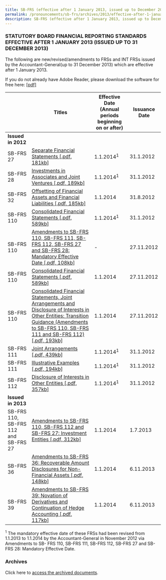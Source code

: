 ```yaml
---
title: SB-FRS (effective after 1 January 2013, issued up to December 2013)
permalink: /pronouncements/sb-frs/archives/2013/effective-after-1-january-2013-issued-up-to-december-2013/
description: SB-FRS (effective after 1 January 2013, issued up to December 2013)
---
```

### STATUTORY BOARD FINANCIAL REPORTING STANDARDS EFFECTIVE AFTER 1 JANUARY 2013 (ISSUED UP TO 31 DECEMBER 2013)

The following are new/revised/amendments to FRSs and INT FRSs issued by the Accountant-General(up to 31 December 2013) which are effective after 1 January 2013.

If you do not already have Adobe Reader, please download the software for free here: [\[pdf\]](http://www.adobe.com/products/acrobat/readstep2.html)

|  | Titles | Effective Date (Annual periods beginning on or after) | Issuance Date |
| -------- | -------- | -------- | -------- |
| **Issued in 2012** |  |  |  |
| SB-FRS 27 | [Separate Financial Statements [.pdf, 181kb]](/files/Docs/Default%20Source/Sb%20Frs/Aft%201%20Jan%202013%20to%20Dec%202013/sb-frs_27-separate_financial_statements.pdf) | 1.1.2014<sup>1</sup>| 31.1.2012 |
| SB-FRS 28 | [Investments in Associates and Joint Ventures [.pdf, 189kb]](/files/Docs/Default%20Source/Sb%20Frs/Aft%201%20Jan%202013%20to%20Dec%202013/sb-frs_28-investments_in_associates_and_joint_ventures.pdf) | 1.1.2014<sup>1</sup> | 31.1.2012 |
| SB-FRS 32 | [Offsetting of Financial Assets and Financial Liabilities [.pdf, 185kb]](/files/Docs/Default%20Source/Sb%20Frs/Aft%201%20Jan%202013%20to%20Dec%202013/amendments_to_sb-frs_32_offsetting_of_financial_assets-financial_liabilit.pdf) |  1.1.2014 | 31.8.2012 |
| SB-FRS 110 | [Consolidated Financial Statements [.pdf, 589kb]](/files/Docs/Default%20Source/Sb%20Frs/Aft%201%20Jan%202013%20to%20Dec%202013/sb-frs_110-consolidated_financial_statements.pdf) | 1.1.2014<sup>1</sup> | 31.1.2012 |
| SB-FRS 110 | [Amendments to SB-FRS 110, SB-FRS 111, SB-FRS 112, SB-FRS 27 and SB-FRS 28: Mandatory Effective Date [.pdf, 108kb]](/files/Docs/Default%20Source/Sb%20Frs/Aft%201%20Jan%202013%20to%20Dec%202013/amendments_to_sb-frs-110_111_112_27_28_mandatory_effective_date.pdf) | - | 27.11.2012 |
| SB-FRS 110 | [Consolidated Financial Statements [.pdf, 589kb]](/files/Docs/Default%20Source/Sb%20Frs/Aft%201%20Jan%202013%20to%20Dec%202013/sb-frs_110-consolidated_financial_statements.pdf) | 1.1.2014 | 27.11.2012 |
| SB-FRS 110 | [Consolidated Financial Statements, Joint Arrangements and Disclosure of Interests in Other Entities: Transition Guidance (Amendments to SB-FRS 110, SB-FRS 111 and SB-FRS 112) [.pdf, 193kb]](/files/Docs/Default%20Source/Sb%20Frs/Aft%201%20Jan%202013%20to%20Dec%202013/amendments_to_sb-frs-110_111_112_transition-guidance.pdf) | 1.1.2014 | 27.11.2012 |
| SB-FRS 111 | [Joint Arrangements [.pdf, 439kb]](/files/Docs/Default%20Source/Sb%20Frs/Aft%201%20Jan%202013%20to%20Dec%202013/sb-frs_111-joint_arrangements.pdf) | 1.1.2014<sup>1</sup> | 31.1.2012 |
| SB-FRS 111 | [Illustrative Examples [.pdf, 194kb]](/files/Docs/Default%20Source/Sb%20Frs/Aft%201%20Jan%202013%20to%20Dec%202013/sb-frs_111-joint_arrangements_(ie).pdf) | 1.1.2014<sup>1</sup> | 31.1.2012 |
| SB-FRS 112 | [Disclosure of Interests in Other Entities [.pdf, 357kb]](/files/Docs/Default%20Source/Sb%20Frs/Aft%201%20Jan%202013%20to%20Dec%202013/sb-frs_112-disclosure_of_interests_in_other_entities.pdf) | 1.1.2014<sup>1</sup> | 31.1.2012 |
| **Issued in 2013** |  |  |  |
| SB-FRS 110,<br>SB-FRS 112 and SB-FRS 27 | [Amendments to SB-FRS 110, SB-FRS 112 and SB-FRS 27: Investment Entities [.pdf, 312kb]](/files/Docs/Default%20Source/Sb%20Frs/Aft%201%20Jan%202013%20to%20Dec%202013/amendments_to_sb-frs110_sb-frs112_sb-frs27_investment_entities.pdf) | 1.1.2014 | 1.7.2013 |
| SB-FRS 36 | [Amendments to SB-FRS 36: Recoverable Amount Disclosures for Non-Financial Assets [.pdf, 148kb]](/files/Docs/Default%20Source/Sb%20Frs/Aft%201%20Jan%202013%20to%20Dec%202013/amendments_to_sb-frs_36_(jul_2013).pdf) | 1.1.2014 | 6.11.2013 |
| SB-FRS 39 | [Amendments to SB-FRS 39: Novation of Derivatives and Continuation of Hedge Accounting [.pdf, 117kb]](/files/Docs/Default%20Source/Sb%20Frs/Aft%201%20Jan%202013%20to%20Dec%202013/amendments_to_sb-frs_39__(september__2013).pdf) | 1.1.2014 | 6.11.2013 |

<sup>1</sup> The mandatory effective date of these FRSs had been revised from 1.1.2013 to 1.1.2014 by the Accountant-General in November 2012 via Amendments to SB- FRS 110, SB-FRS 111, SB-FRS 112, SB-FRS 27 and SB- FRS 28: Mandatory Effective Date.

### Archives 

Click here to [access the archived documents](/pronouncements/sb-frs/archives/).